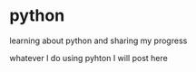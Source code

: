 # python
learning about python and sharing my progress

whatever I do using pyhton I will post here

